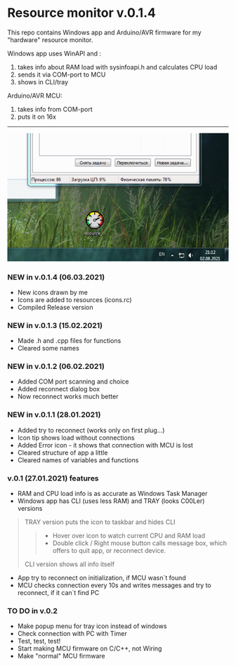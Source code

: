 # Resource monitor v.0.1.4
This repo contains Windows app and Arduino/AVR firmware for my "hardware" resource monitor.

Windows app uses WinAPI and : 
1. takes info about RAM load with sysinfoapi.h and calculates CPU load
2. sends it via COM-port to MCU
3. shows in CLI/tray

Arduino/AVR MCU:
1. takes info from COM-port
2. puts it on 16x

---
![How it works](https://github.com/VeronicaBionicle/resource_monitor/blob/main/how_it_work.gif)

### NEW in v.0.1.4 (06.03.2021)
* New icons drawn by me
* Icons are added to resources (icons.rc)
* Compiled Release version

### NEW in v.0.1.3 (15.02.2021)
* Made .h and .cpp files for functions
* Cleared some names

### NEW in v.0.1.2 (06.02.2021)
* Added COM port scanning and choice
* Added reconnect dialog box
* Now reconnect works much better

### NEW in v.0.1.1 (28.01.2021)
* Added try to reconnect (works only on first plug...)
* Icon tip shows load without connections
* Added Error icon - it shows that connection with MCU is lost
* Cleared structure of app a little
* Cleared names of variables and functions

### v.0.1 (27.01.2021) features
* RAM and CPU load info is as accurate as Windows Task Manager
* Windows app has CLI (uses less RAM) and TRAY (looks C00Ler) versions  
> TRAY version puts the icon to taskbar and hides CLI
>> - Hover over icon to watch current CPU and RAM load
>> - Double click / Right mouse button calls message box, which offers to quit app, or reconnect device.  
>
> CLI version shows all info itself
* App try to reconnect on initialization, if MCU wasn`t found
* MCU checks connection every 10s and writes messages and try to reconnect, if it can`t find PC

### TO DO in v.0.2
* Make popup menu for tray icon instead of windows
* Check connection with PC with Timer
* Test, test, test!
* Start making MCU firmware on C/C++, not Wiring
* Make "normal" MCU firmware
